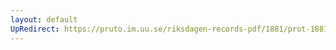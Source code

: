 ```yaml
---
layout: default
UpRedirect: https://pruto.im.uu.se/riksdagen-records-pdf/1881/prot-1881--ak--036/prot-1881--ak--036_034.pdf
---
```

